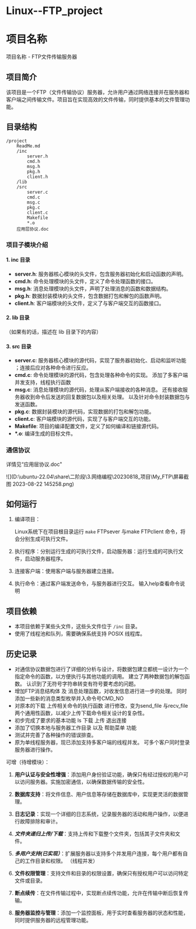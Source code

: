 # Linux--FTP_project
# 项目名称

项目名称  -  FTP文件传输服务器

## 项目简介

该项目是一个FTP（文件传输协议）服务器，允许用户通过网络连接并在服务器和客户端之间传输文件。项目旨在实现高效的文件传输，同时提供基本的文件管理功能。

## 目录结构

```
/project
	ReadMe.md
    /inc
        server.h
        cmd.h
        msg.h
        pkg.h
        client.h
    /lib
    /src
        server.c
        cmd.c
        msg.c
        pkg.c
        client.c
        Makefile
        *.o
    应用层协议.doc

```

### 项目子模块介绍

#### 1. inc 目录

- **server.h**: 服务器核心模块的头文件，包含服务器初始化和启动函数的声明。
- **cmd.h**: 命令处理模块的头文件，定义了命令处理函数的接口。
- **msg.h**: 消息处理模块的头文件，声明了处理消息的函数和数据结构。
- **pkg.h**: 数据封装模块的头文件，包含数据打包和解包的函数声明。
- **client.h**: 客户端模块的头文件，定义了与客户端交互的函数接口。

#### 2. lib 目录

（如果有的话，描述在 lib 目录下的内容）

#### 3. src 目录

- **server.c**: 服务器核心模块的源代码，实现了服务器初始化、启动和监听功能 ；连接后应对各种命令进行反应。
- **cmd.c**: 命令处理模块的源代码，包含处理各种命令的实现。      添加了多客户端并发支持，线程执行函数
- **msg.c**: 消息处理模块的源代码，处理从客户端接收的各种消息。  还有接收服务器收到命令后发送的回复数据包以及相关处理。     以及针对命令封装数据包与发送函数。
- **pkg.c**: 数据封装模块的源代码，实现数据的打包和解包功能。
- **client.c**: 客户端模块的源代码，实现了与客户端交互的功能。
- **Makefile**: 项目的编译配置文件，定义了如何编译和链接源代码。
- **\*.o**: 编译生成的目标文件。

### 通信协议

详情见“应用层协议.doc"

![](D:\ubuntu-22.04\share\二阶段\3.网络编程\20230818_项目\My_FTP\屏幕截图 2023-08-22 145258.png)

## 如何运行

1. 编译项目：

   Linux系统下在项目根目录运行 `make` FTPsever 与make FTPclient 命令，将会分别生成可执行文件。

2. 执行程序：分别运行生成的可执行文件，启动服务器：运行生成的可执行文件，启动服务器程序。 

3. 连接客户端：使用客户端与服务器建立连接。

4.  执行命令：通过客户端发送命令，与服务器进行交互。         输入help查看命令说明

## 项目依赖

- 本项目依赖于某些头文件，这些头文件位于 `/inc` 目录。
- 使用了线程池和队列，需要确保系统支持 POSIX 线程库。



## 历史记录

- 对通信协议数据包进行了详细的分析与设计，将数据包建立都统一设计为一个指定命令的函数，以方便执行与其他功能的调用。     建立了两种数据包的解包函数。       认识到了无符号字符串转变有符号要考虑的问题。
- 增加FTP消息结构体 及 消息处理函数，对收发信息进行进一步的处理。   同时添加一些新的消息类型枚举并入命令号CMD_NO
- 对原本的下载  上传相关命令的执行函数 进行修改，变为send_file 与recv_file 两个通用性函数，以减少上传下载命令相关设计的复杂性。
- 初步完成了要求的基本功能     ls      下载      上传      退出连接
- 添加了切换本地与服务器工作目录  以及  帮助菜单  功能
- 测试并完善了各种操作的错误排查。
- 原为单线程服务器，现已添加支持多客户端的线程并发。 可多个客户同时登录服务器进行操作。



可增（待增模块）：

1. **用户认证与安全性增强**：添加用户身份验证功能，确保只有经过授权的用户可以访问服务器。实施加密通信，以确保数据传输的安全性。

2. **数据库支持**：将文件信息、用户信息等存储在数据库中，实现更灵活的数据管理。

3. **日志记录**：实现一个详细的日志系统，记录服务器的活动和用户操作，以便进行故障排除和审计。

4. ***文件夹递归上传/下载***：支持上传和下载整个文件夹，包括其子文件夹和文件。

5. ***多用户支持(已实现）***：扩展服务器以支持多个并发用户连接，每个用户都有自己的工作目录和权限。 （线程并发）

6. **文件权限管理**：支持文件和目录的权限设置，确保只有授权用户可以访问特定文件或目录。

7. **断点续传**：在文件传输过程中，实现断点续传功能，允许在传输中断后恢复传输。

8. **服务器监控与管理**：添加一个监控面板，用于实时查看服务器的状态和性能，同时提供服务器的远程管理功能。































